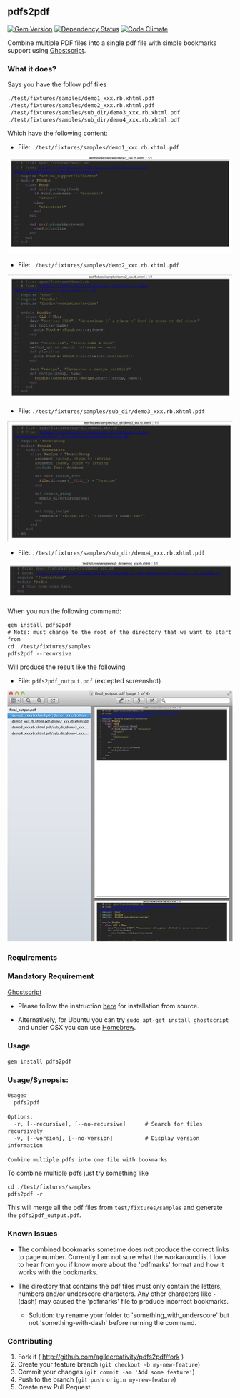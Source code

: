 ## pdfs2pdf

[![Gem Version](https://badge.fury.io/rb/pdfs2pdf.svg)](http://badge.fury.io/rb/pdfs2pdf)
[![Dependency Status](https://gemnasium.com/agilecreativity/pdfs2pdf.png)](https://gemnasium.com/agilecreativity/pdfs2pdf)
[![Code Climate](https://codeclimate.com/github/agilecreativity/pdfs2pdf.png)](https://codeclimate.com/github/agilecreativity/pdfs2pdf)

Combine multiple PDF files into a single pdf file with simple bookmarks support using [Ghostscript][].

### What it does?

Says you have the follow pdf files

```
./test/fixtures/samples/demo1_xxx.rb.xhtml.pdf
./test/fixtures/samples/demo2_xxx.rb.xhtml.pdf
./test/fixtures/samples/sub_dir/demo3_xxx.rb.xhtml.pdf
./test/fixtures/samples/sub_dir/demo4_xxx.rb.xhtml.pdf
```

Which have the following content:

- File: `./test/fixtures/samples/demo1_xxx.rb.xhtml.pdf`

![](https://github.com/agilecreativity/pdfs2pdf/raw/master/demo1.png)

- File: `./test/fixtures/samples/demo2_xxx.rb.xhtml.pdf`

![](https://github.com/agilecreativity/pdfs2pdf/raw/master/demo2.png)

- File: `./test/fixtures/samples/sub_dir/demo3_xxx.rb.xhtml.pdf`

![](https://github.com/agilecreativity/pdfs2pdf/raw/master/demo3.png)

- File: `./test/fixtures/samples/sub_dir/demo4_xxx.rb.xhtml.pdf`

![](https://github.com/agilecreativity/pdfs2pdf/raw/master/demo4.png)

When you run the following command:

```
gem install pdfs2pdf
# Note: must change to the root of the directory that we want to start from
cd ./test/fixtures/samples
pdfs2pdf --recursive
```

Will produce the result like the following

- File: `pdfs2pdf_output.pdf` (excepted screenshot)

![](https://github.com/agilecreativity/pdfs2pdf/raw/master/final_output.png)

### Requirements

### Mandatory Requirement

[Ghostscript][]

- Please follow the instruction [here](http://ghostscript.com/doc/current/Install.htm) for
installation from source.

- Alternatively, for Ubuntu you can try `sudo apt-get install ghostscript` and under OSX
you can use [Homebrew](https://github.com/Homebrew/homebrew).

### Usage

```sh
gem install pdfs2pdf
```

### Usage/Synopsis:

```
Usage:
  pdfs2pdf

Options:
  -r, [--recursive], [--no-recursive]      # Search for files recursively
  -v, [--version], [--no-version]          # Display version information

Combine multiple pdfs into one file with bookmarks
```

To combine multiple pdfs just try something like

```
cd ./test/fixtures/samples
pdfs2pdf -r
```

This will merge all the pdf files from `test/fixtures/samples` and generate the
`pdfs2pdf_output.pdf`.

### Known Issues

- The combined bookmarks sometime does not produce the correct links to page number.
Currently I am not sure what the workaround is. I love to hear from you if
know more about the 'pdfmarks' format and how it works with the bookmarks.

- The directory that contains the pdf files must only contain the
letters, numbers and/or underscore characters. Any other characters like
`-` (dash) may caused the 'pdfmarks' file to produce incorrect bookmarks.

  * Solution: try rename your folder to 'something_with_underscore' but not
    'something-with-dash' before running the command.

### Contributing

1. Fork it ( http://github.com/agilecreativity/pdfs2pdf/fork )
2. Create your feature branch (`git checkout -b my-new-feature`)
3. Commit your changes (`git commit -am 'Add some feature'`)
4. Push to the branch (`git push origin my-new-feature`)
5. Create new Pull Request

[Ghostscript]: http://www.ghostscript.com/
[Semantic Versioning]: http://semver.org
